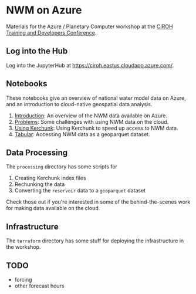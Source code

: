 # NWM on Azure

Materials for the Azure / Planetary Computer workshop at the [CIROH Training and Developers Conference][conf].

## Log into the Hub

Log into the JupyterHub at <https://ciroh.eastus.cloudapp.azure.com/>.

## Notebooks

These notebooks give an overview of national water model data on Azure, and an introduction to cloud-native geospatial data analysis.

1. [Introduction](content/01-noaa-nwm-example.ipynb): An overview of the NWM data available on Azure.
2. [Problems](content/02-Problems.ipynb): Some challenges with using NWM data on the cloud.
3. [Using Kerchunk](content/03-using-kerchunk.ipynb): Using Kerchunk to speed up access to NWM data.
4. [Tabular](content/04-nwm-tabular.ipynb): Accessing NWM data as a geoparquet dataset.

## Data Processing

The `processing` directory has some scripts for

1. Creating Kerchunk index files
2. Rechunking the data
3. Converting the `reservoir` data to a `geoparquet` dataset

Check those out if you're interested in some of the behind-the-scenes work for making data available on the cloud.

## Infrastructure

The `terraform` directory has some stuff for deploying the infrastructure in the workshop.

[conf]: https://ciroh.ua.edu/devconference/

## TODO

- forcing
- other forecast hours
